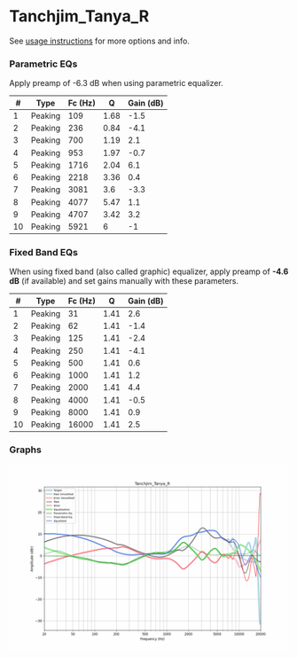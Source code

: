 # Tanchjim_Tanya_R
See [usage instructions](https://github.com/jaakkopasanen/AutoEq#usage) for more options and info.

### Parametric EQs
Apply preamp of -6.3 dB when using parametric equalizer.

|   # | Type    |   Fc (Hz) |    Q |   Gain (dB) |
|-----|---------|-----------|------|-------------|
|   1 | Peaking |       109 | 1.68 |        -1.5 |
|   2 | Peaking |       236 | 0.84 |        -4.1 |
|   3 | Peaking |       700 | 1.19 |         2.1 |
|   4 | Peaking |       953 | 1.97 |        -0.7 |
|   5 | Peaking |      1716 | 2.04 |         6.1 |
|   6 | Peaking |      2218 | 3.36 |         0.4 |
|   7 | Peaking |      3081 | 3.6  |        -3.3 |
|   8 | Peaking |      4077 | 5.47 |         1.1 |
|   9 | Peaking |      4707 | 3.42 |         3.2 |
|  10 | Peaking |      5921 | 6    |        -1   |

### Fixed Band EQs
When using fixed band (also called graphic) equalizer, apply preamp of **-4.6 dB** (if available) and set gains manually with these parameters.

|   # | Type    |   Fc (Hz) |    Q |   Gain (dB) |
|-----|---------|-----------|------|-------------|
|   1 | Peaking |        31 | 1.41 |         2.6 |
|   2 | Peaking |        62 | 1.41 |        -1.4 |
|   3 | Peaking |       125 | 1.41 |        -2.4 |
|   4 | Peaking |       250 | 1.41 |        -4.1 |
|   5 | Peaking |       500 | 1.41 |         0.6 |
|   6 | Peaking |      1000 | 1.41 |         1.2 |
|   7 | Peaking |      2000 | 1.41 |         4.4 |
|   8 | Peaking |      4000 | 1.41 |        -0.5 |
|   9 | Peaking |      8000 | 1.41 |         0.9 |
|  10 | Peaking |     16000 | 1.41 |         2.5 |

### Graphs
![](./Tanchjim_Tanya_R.png)
